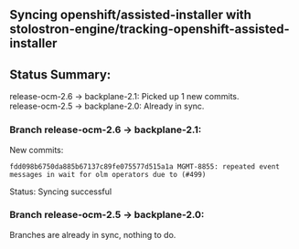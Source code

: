 ## Syncing openshift/assisted-installer with stolostron-engine/tracking-openshift-assisted-installer

## Status Summary:

release-ocm-2.6 -> backplane-2.1: Picked up 1 new commits.  
release-ocm-2.5 -> backplane-2.0: Already in sync.  

### Branch release-ocm-2.6 -> backplane-2.1:

New commits:

```
fdd098b6750da885b67137c89fe075577d515a1a MGMT-8855: repeated event messages in wait for olm operators due to (#499)
```

Status: Syncing successful

### Branch release-ocm-2.5 -> backplane-2.0:

Branches are already in sync, nothing to do.

